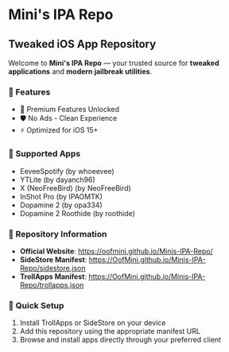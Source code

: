 # Mini's IPA Repo

## Tweaked iOS App Repository

Welcome to **Mini's IPA Repo** — your trusted source for **tweaked applications** and **modern jailbreak utilities**.

### 🌟 Features
- 🚀 Premium Features Unlocked
- 🛡️ No Ads - Clean Experience  
- ⚡ Optimized for iOS 15+

### 📱 Supported Apps
- EeveeSpotify (by whoeevee)
- YTLite (by dayanch96)
- X (NeoFreeBird) (by NeoFreeBird)
- InShot Pro (by IPAOMTK)
- Dopamine 2 (by opa334)
- Dopamine 2 Roothide (by roothide)

### 🔗 Repository Information
- **Official Website**: https://oofmini.github.io/Minis-IPA-Repo/
- **SideStore Manifest**: https://OofMini.github.io/Minis-IPA-Repo/sidestore.json
- **TrollApps Manifest**: https://OofMini.github.io/Minis-IPA-Repo/trollapps.json

### 🚀 Quick Setup
1. Install TrollApps or SideStore on your device
2. Add this repository using the appropriate manifest URL
3. Browse and install apps directly through your preferred client